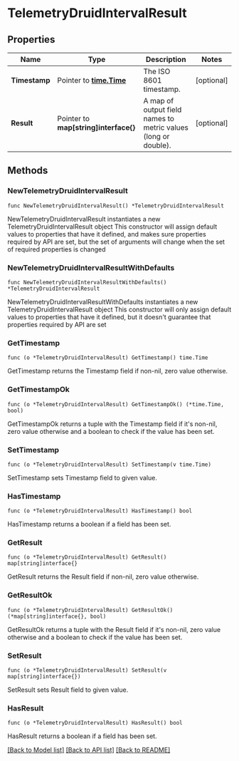 # TelemetryDruidIntervalResult

## Properties

Name | Type | Description | Notes
------------ | ------------- | ------------- | -------------
**Timestamp** | Pointer to [**time.Time**](time.Time.md) | The ISO 8601 timestamp. | [optional] 
**Result** | Pointer to **map[string]interface{}** | A map of output field names to metric values (long or double). | [optional] 

## Methods

### NewTelemetryDruidIntervalResult

`func NewTelemetryDruidIntervalResult() *TelemetryDruidIntervalResult`

NewTelemetryDruidIntervalResult instantiates a new TelemetryDruidIntervalResult object
This constructor will assign default values to properties that have it defined,
and makes sure properties required by API are set, but the set of arguments
will change when the set of required properties is changed

### NewTelemetryDruidIntervalResultWithDefaults

`func NewTelemetryDruidIntervalResultWithDefaults() *TelemetryDruidIntervalResult`

NewTelemetryDruidIntervalResultWithDefaults instantiates a new TelemetryDruidIntervalResult object
This constructor will only assign default values to properties that have it defined,
but it doesn't guarantee that properties required by API are set

### GetTimestamp

`func (o *TelemetryDruidIntervalResult) GetTimestamp() time.Time`

GetTimestamp returns the Timestamp field if non-nil, zero value otherwise.

### GetTimestampOk

`func (o *TelemetryDruidIntervalResult) GetTimestampOk() (*time.Time, bool)`

GetTimestampOk returns a tuple with the Timestamp field if it's non-nil, zero value otherwise
and a boolean to check if the value has been set.

### SetTimestamp

`func (o *TelemetryDruidIntervalResult) SetTimestamp(v time.Time)`

SetTimestamp sets Timestamp field to given value.

### HasTimestamp

`func (o *TelemetryDruidIntervalResult) HasTimestamp() bool`

HasTimestamp returns a boolean if a field has been set.

### GetResult

`func (o *TelemetryDruidIntervalResult) GetResult() map[string]interface{}`

GetResult returns the Result field if non-nil, zero value otherwise.

### GetResultOk

`func (o *TelemetryDruidIntervalResult) GetResultOk() (*map[string]interface{}, bool)`

GetResultOk returns a tuple with the Result field if it's non-nil, zero value otherwise
and a boolean to check if the value has been set.

### SetResult

`func (o *TelemetryDruidIntervalResult) SetResult(v map[string]interface{})`

SetResult sets Result field to given value.

### HasResult

`func (o *TelemetryDruidIntervalResult) HasResult() bool`

HasResult returns a boolean if a field has been set.


[[Back to Model list]](../README.md#documentation-for-models) [[Back to API list]](../README.md#documentation-for-api-endpoints) [[Back to README]](../README.md)


